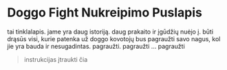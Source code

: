 # Doggo Fight Nukreipimo Puslapis

tai tinklalapis. jame yra daug istoriją. daug prakaito ir įgūdžių nuėjo į. būti drąsūs visi, kurie patenka už doggo kovotojų bus pagraužti savo nagus, kol jie yra bauda ir nesugadintas. pagraužti. pagraužti ... pagraužti

> instrukcijas įtraukti čia
